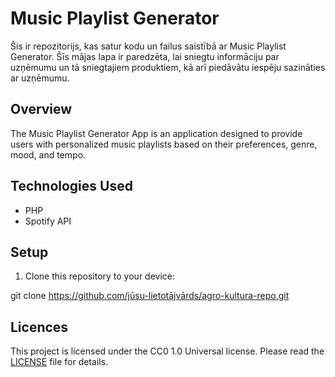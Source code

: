 # Music Playlist Generator

Šis ir repozitorijs, kas satur kodu un failus saistībā ar Music Playlist Generator. Šīs  mājas lapa ir paredzēta, lai sniegtu informāciju par uzņēmumu un tā sniegtajiem produktiem, kā arī piedāvātu iespēju sazināties ar uzņēmumu.

## Overview

The Music Playlist Generator App is an application designed to provide users with personalized music playlists based on their preferences, genre, mood, and tempo.

## Technologies Used

- PHP
- Spotify API

## Setup

1. Clone this repository to your device:

git clone https://github.com/jūsu-lietotājvārds/agro-kultura-repo.git

## Licences
This project is licensed under the CC0 1.0 Universal license. Please read the [LICENSE](LICENSE) file for details.
